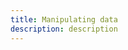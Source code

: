 ```yaml
---
title: Manipulating data
description: description
---
```


<inline-fragment platform="js" src="~/lib/datastore/fragments/js/data-access.md"></inline-fragment>
<inline-fragment platform="ios" src="~/lib/datastore/fragments/ios/data-access.md"></inline-fragment>
<inline-fragment platform="android" src="~/lib/datastore/fragments/android/data-access.md"></inline-fragment>